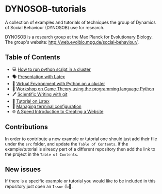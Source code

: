 # DYNOSOB-tutorials

A collection of examples and tutorials of techniques the group of Dynamics of
Social Behaviour (DYNOSOB) use for research.

DYNOSOB is a research group at the Max Planck for Evolutionary Biology. The
group's website: http://web.evolbio.mpg.de/social-behaviour/.

Table of Contents
-------

- 💻 [How to run python script in a cluster](https://github.com/Saptarshi07/cluster-tutorial)
- 🗣️ [Presentation with Latex](https://github.com/Nikoleta-v3/talks/tree/master/lightning-talks/presentation%20with%20Latex)
- 🐍 [Virtual Environment with Python on a cluster](src/virtual-env-with-python-on-cluster.md)
- 🎲 [Workshop on Game Theory using the programming language Python](https://github.com/Nikoleta-v3/Game-Theory-and-Python)
- 🖊️ [Scientific Writing with git](https://github.com/DYNOSOBs/DYNOSOB-scientific-writing-with-git)
- 📝 [Tutorial on Latex](src/latex.md)
- 💾 [Managing terminal configuration](src/terminal_style.md)
- 🌐 [A Speed Introduction to Creating a Website](src/website.md)

Contributions
-------------

In order to contribute a new example or tutorial one should just add their file
under the `src` folder, and update the `Table of Contents`. If the
example/tutorial is already part of a different repository then add the link
to the project in the `Table of Contents`.


New issues
-----------

If there is a specific example or tutorial you would like to be included in this
repository just open an `Issue` 👍🎉.